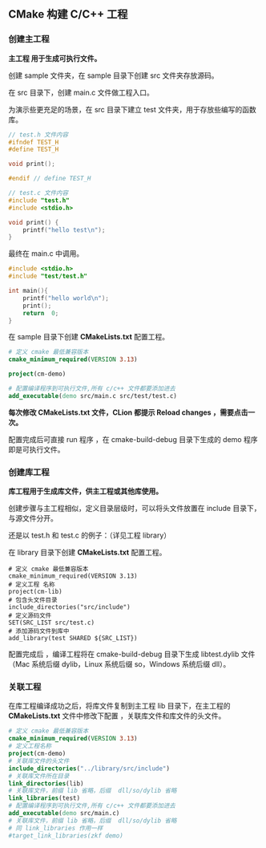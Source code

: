 ## CMake 构建 C/C++ 工程

### 创建主工程

**主工程 用于生成可执行文件。**

创建  sample 文件夹，在  sample 目录下创建 src 文件夹存放源码。

在  src 目录下，创建 main.c 文件做工程入口。

为演示些更充足的场景，在  src 目录下建立 test 文件夹，用于存放些编写的函数库。

```c
// test.h 文件内容 
#ifndef TEST_H
#define TEST_H

void print();

#endif // define TEST_H

// test.c 文件内容
#include "test.h"
#include <stdio.h>

void print() {
    printf("hello test\n");
}
```

最终在 main.c 中调用。

```c
#include <stdio.h>
#include "test/test.h"

int main(){
    printf("hello world\n");
    print();
    return  0;
}
```

在 sample 目录下创建  **CMakeLists.txt** 配置工程。

```cmake
# 定义 cmake 最低兼容版本
cmake_minimum_required(VERSION 3.13)

project(cm-demo)

# 配置编译程序到可执行文件,所有 c/c++ 文件都要添加进去
add_executable(demo src/main.c src/test/test.c)
```

**每次修改 CMakeLists.txt  文件，CLion 都提示 Reload changes ，需要点击一次。**

配置完成后可直接  run 程序 ，在  cmake-build-debug 目录下生成的 demo 程序即是可执行文件。

### 创建库工程

**库工程用于生成库文件，供主工程或其他库使用。**

创建步骤与主工程相似，定义目录层级时，可以将头文件放置在 include 目录下，与源文件分开。

还是以 test.h 和 test.c 的例子：（详见工程 library）

在 library 目录下创建  **CMakeLists.txt** 配置工程。

```cm
# 定义 cmake 最低兼容版本
cmake_minimum_required(VERSION 3.13)
# 定义工程 名称 
project(cm-lib)
# 包含头文件目录
include_directories("src/include")
# 定义源码文件
SET(SRC_LIST src/test.c)
# 添加源码文件到库中
add_library(test SHARED ${SRC_LIST})
```

配置完成后 ，编译工程将在 cmake-build-debug 目录下生成 libtest.dylib 文件（Mac 系统后缀 dylib，Linux  系统后缀 so，Windows 系统后缀 dll）。

### 关联工程

在库工程编译成功之后，将库文件复制到主工程 lib 目录下，在主工程的 **CMakeLists.txt** 文件中修改下配置 ，关联库文件和库文件的头文件。

```cmake
# 定义 cmake 最低兼容版本
cmake_minimum_required(VERSION 3.13)
# 定义工程名称
project(cm-demo)
# 关联库文件的头文件
include_directories("../library/src/include")
# 关联库文件所在目录
link_directories(lib)
# 关联库文件，前缀 lib 省略，后缀  dll/so/dylib 省略
link_libraries(test)
# 配置编译程序到可执行文件,所有 c/c++ 文件都要添加进去
add_executable(demo src/main.c)
# 关联库文件，前缀 lib 省略，后缀  dll/so/dylib 省略
# 同 link_libraries 作用一样
#target_link_libraries(zkf demo)
```

